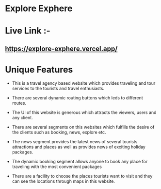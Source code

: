 # Explore Exphere
# Live Link :-
## https://explore-exphere.vercel.app/

# Unique Features
- This is a travel agency based website which provides traveling and tour services to the tourists and travel enthusiasts.

- There are several dynamic routing buttons which leds to different routes.

- The UI of this website is generous which attracts the viewers, users and any client.

- There are several segments on this websites which fulfills the desire of the clients such as booking, news, explore etc.

- The news segment provides the latest news of several tourists attractions and places as well as provides news of exciting holiday packages.

- The dynamic booking segment allows anyone to book any place for traveling with the most convenient packages

- There are a facility to choose the places tourists want to visit and they can see the locations through maps in this website.

